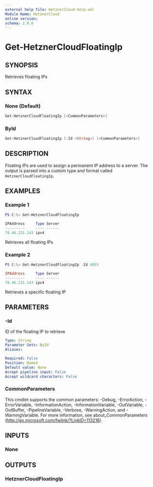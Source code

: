 ```yaml
---
external help file: HetznerCloud-help.xml
Module Name: HetznerCloud
online version:
schema: 2.0.0
---
```

# Get-HetznerCloudFloatingIp

## SYNOPSIS

Retrieves floating IPs

## SYNTAX

### None (Default)

```powershell
Get-HetznerCloudFloatingIp [<CommonParameters>]
```

### ById

```powershell
Get-HetznerCloudFloatingIp [-Id <String>] [<CommonParameters>]
```

## DESCRIPTION

Floating IPs are used to assign a permanent IP address to a server. The output is parsed into a custom type and format called `HetznerCloudFloatingIp`.

## EXAMPLES

### Example 1

```powershell
PS C:\> Get-HetznerCloudFloatingIp

IPAddress     Type Server
---------     ---- ------
78.46.231.143 ipv4
```

Retrieves all floating IPs

### Example 2

```powershell
PS C:\> Get-HetznerCloudFloatingIp -Id 4053

IPAddress     Type Server
---------     ---- ------
78.46.231.143 ipv4
```

Retrieves a specific floating IP

## PARAMETERS

### -Id

ID of the floating IP to retrieve

```yaml
Type: String
Parameter Sets: ById
Aliases:

Required: False
Position: Named
Default value: None
Accept pipeline input: False
Accept wildcard characters: False
```

### CommonParameters

This cmdlet supports the common parameters: -Debug, -ErrorAction, -ErrorVariable, -InformationAction, -InformationVariable, -OutVariable, -OutBuffer, -PipelineVariable, -Verbose, -WarningAction, and -WarningVariable.
For more information, see about_CommonParameters (http://go.microsoft.com/fwlink/?LinkID=113216).

## INPUTS

### None

## OUTPUTS

### HetznerCloudFloatingIp
